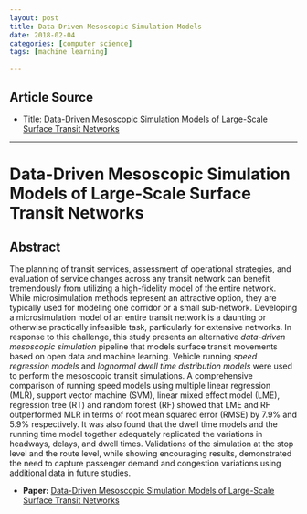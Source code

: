 ```yaml
---
layout: post
title: Data-Driven Mesoscopic Simulation Models 
date: 2018-02-04
categories: [computer science]
tags: [machine learning]

---
```


## Article Source

* Title: [Data-Driven Mesoscopic Simulation Models of Large-Scale Surface Transit Networks](https://tspace.library.utoronto.ca/handle/1807/79147)


---

# Data-Driven Mesoscopic Simulation Models of Large-Scale Surface Transit Networks

## Abstract 

The planning of transit services, assessment of operational strategies, and evaluation of service changes across any transit network can benefit tremendously from utilizing a high-fidelity model of the entire network. While microsimulation methods represent an attractive option, they are typically used for modeling one corridor or a small sub-network. Developing a microsimulation model of an entire transit network is a daunting or otherwise practically infeasible task, particularly for extensive networks. In response to this challenge, this study presents an alternative *data-driven mesoscopic simulation* pipeline that models surface transit movements based on open data and machine learning. Vehicle running *speed regression models* and *lognormal dwell time distribution models* were used to perform the mesoscopic transit simulations. A comprehensive comparison of running speed models using multiple linear regression (MLR), support vector machine (SVM), linear mixed effect model (LME), regression tree (RT) and random forest (RF) showed that LME and RF outperformed MLR in terms of root mean squared error (RMSE) by 7.9% and 5.9% respectively. It was also found that the dwell time models and the running time model together adequately replicated the variations in headways, delays, and dwell times. Validations of the simulation at the stop level and the route level, while showing encouraging results, demonstrated the need to capture passenger demand and congestion variations using additional data in future studies.

* **Paper:** [Data-Driven Mesoscopic Simulation Models of Large-Scale Surface Transit Networks](https://tspace.library.utoronto.ca/bitstream/1807/79147/3/Wen_Bo_W_201711_MAS_thesis.pdf)